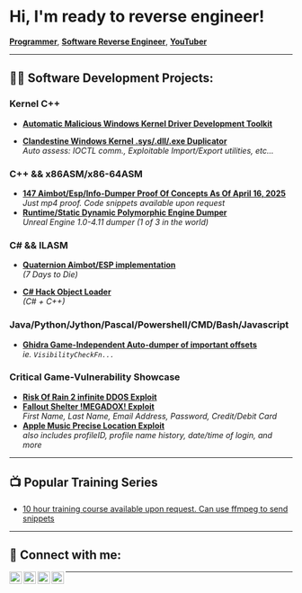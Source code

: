 # Hi, I'm ready to reverse engineer!  
[**Programmer**](https://github.com/han-naki), [**Software Reverse Engineer**](https://www.linkedin.com/in/han-naki/), [**YouTuber**](https://www.youtube.com/c/han-naki)

---

## 👨‍💻 Software Development Projects:

### Kernel C++
- **[Automatic Malicious Windows Kernel Driver Development Toolkit](https://github.com/han-naki/kernel)**  

- **[Clandestine Windows Kernel .sys/.dll/.exe Duplicator](https://github.com/han-naki/kernel)**  
  _Auto assess: IOCTL comm., Exploitable Import/Export utilities, etc..._  

### C++ && x86ASM/x86-64ASM
- **[147 Aimbot/Esp/Info-Dumper Proof Of Concepts As Of April 16, 2025](https://github.com/han-naki/C++)**  
  _Just mp4 proof. Code snippets available upon request_
- **[Runtime/Static Dynamic Polymorphic Engine Dumper](https://github.com/han-naki/C++)**  
  _Unreal Engine 1.0-4.11 dumper (1 of 3 in the world)_

### C# && ILASM
- **[Quaternion Aimbot/ESP implementation](https://github.com/han-naki/C#)**  
_(7 Days to Die)_

- **[C# Hack Object Loader](https://github.com/han-naki/C#)**  
_(C# + C++)_


### Java/Python/Jython/Pascal/Powershell/CMD/Bash/Javascript
- **[Ghidra Game-Independent Auto-dumper of important offsets](https://github.com/han-naki/ghidra)**  
  _ie. `VisibilityCheckFn...`_

### Critical Game-Vulnerability Showcase
- **[Risk Of Rain 2 infinite DDOS Exploit](https://github.com/han-naki/critical-vulnerabilities)**
- **[Fallout Shelter !MEGADOX! Exploit](https://github.com/han-naki/critical-vulnerabilities)**  
  _First Name, Last Name, Email Address, Password, Credit/Debit Card_
- **[Apple Music Precise Location Exploit](https://github.com/han-naki/critical-vulnerabilities)**  
  _also includes profileID, profile name history, date/time of login, and more_
---

## 📺 Popular Training Series

- [10 hour training course available upon request. Can use ffmpeg to send snippets](https://www.youtube.com/c/han-naki)

---

## 🤳 Connect with me:
[<img align="left" alt="Han Naki | YouTube" width="22px" src="https://cdn.jsdelivr.net/npm/simple-icons@v3/icons/youtube.svg" />][youtube]
[<img align="left" alt="Han Naki | Twitter" width="22px" src="https://cdn.jsdelivr.net/npm/simple-icons@v3/icons/twitter.svg" />][twitter]
[<img align="left" alt="Han Naki | LinkedIn" width="22px" src="https://cdn.jsdelivr.net/npm/simple-icons@v3/icons/linkedin.svg" />][linkedin]
[<img align="left" alt="Han Naki | Instagram" width="22px" src="https://cdn.jsdelivr.net/npm/simple-icons@v3/icons/instagram.svg" />][instagram]

[twitter]:   https://twitter.com/han-naki
[youtube]:   https://www.youtube.com/c/han-naki
[instagram]: https://www.instagram.com/han-naki
[linkedin]:  https://linkedin.com/in/han-naki


---

<!--
**what/isthis** is a ✨ _special_ ✨ repository because its `README.md` (this file) appears on your GitHub profile.

Here are some ideas to get you started:

- 🔭 I’m currently working on ...
- 🌱 I’m currently learning ...
- 👯 I’m looking to collaborate on ...
- 🤔 I’m looking for help with ...
- 💬 Ask me about ...
- 📫 How to reach me: ...
- 😄 Pronouns: ...
- ⚡ Fun fact: ...
-->

